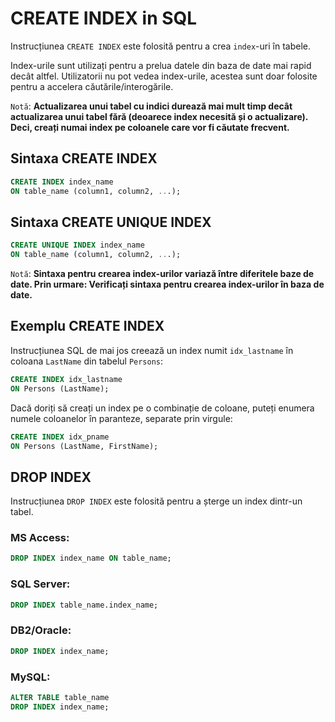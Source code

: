 # CREATE INDEX in SQL

Instrucțiunea `CREATE INDEX` este folosită pentru a crea `index`-uri în tabele.

Index-urile sunt utilizați pentru a prelua datele din baza de date mai rapid decât altfel. Utilizatorii nu pot vedea index-urile, acestea sunt doar folosite pentru a accelera căutările/interogările.

`Notă`: **Actualizarea unui tabel cu indici durează mai mult timp decât actualizarea unui tabel fără (deoarece index necesită și o actualizare). Deci, creați numai index pe coloanele care vor fi căutate frecvent.**

## Sintaxa CREATE INDEX

```SQL
CREATE INDEX index_name
ON table_name (column1, column2, ...);
```

## Sintaxa CREATE UNIQUE INDEX

```sql
CREATE UNIQUE INDEX index_name
ON table_name (column1, column2, ...);
```

`Notă`: **Sintaxa pentru crearea index-urilor variază între diferitele baze de date. Prin urmare: Verificați sintaxa pentru crearea index-urilor în baza de date.**

## Exemplu CREATE INDEX 

Instrucțiunea SQL de mai jos creează un index numit `idx_lastname` în coloana `LastName` din tabelul `Persons`:

```sql
CREATE INDEX idx_lastname
ON Persons (LastName);
```

Dacă doriți să creați un index pe o combinație de coloane, puteți enumera numele coloanelor în paranteze, separate prin virgule:

```sql
CREATE INDEX idx_pname
ON Persons (LastName, FirstName);
```

## DROP INDEX

Instrucțiunea `DROP INDEX` este folosită pentru a șterge un index dintr-un tabel.

### MS Access:

```sql
DROP INDEX index_name ON table_name;
```

### SQL Server:

```sql
DROP INDEX table_name.index_name;
```

### DB2/Oracle:

```sql
DROP INDEX index_name;
```
### MySQL:

```sql
ALTER TABLE table_name
DROP INDEX index_name;
```